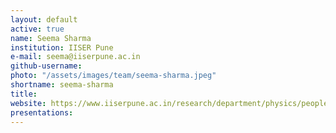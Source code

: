 ```yaml
---
layout: default
active: true
name: Seema Sharma
institution: IISER Pune
e-mail: seema@iiserpune.ac.in
github-username: 
photo: "/assets/images/team/seema-sharma.jpeg"
shortname: seema-sharma
title: 
website: https://www.iiserpune.ac.in/research/department/physics/people/faculty/regular-faculty/seema-sharma/333
presentations:
---
```



